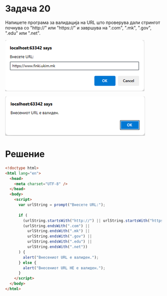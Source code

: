 # Задача 20

Напишете програма за валидација на URL што проверува дали стрингот почнува со "http://" или "https://" и завршува на ".com", ".mk", ".gov", ".edu" или ".net".

![image](img/img.png)

![image](img/img_1.png)

# Решение

```html
<!doctype html>
<html lang="en">
  <head>
    <meta charset="UTF-8" />
  </head>
  <body>
    <script>
      var urlString = prompt("Внесете URL:");

      if (
        (urlString.startsWith("http://") || urlString.startsWith("https://")) &&
        (urlString.endsWith(".com") ||
          urlString.endsWith(".mk") ||
          urlString.endsWith(".gov") ||
          urlString.endsWith(".edu") ||
          urlString.endsWith(".net"))
      ) {
        alert("Внесениот URL е валиден.");
      } else {
        alert("Внесениот URL НЕ е валиден.");
      }
    </script>
  </body>
</html>
```
